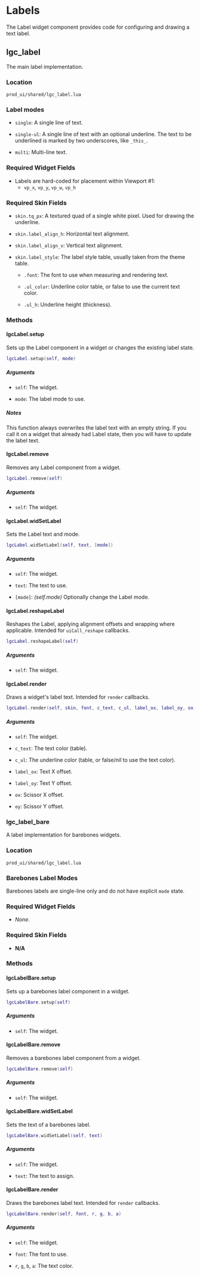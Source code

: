 # Labels

The Label widget component provides code for configuring and drawing a text label.


## lgc\_label

The main label implementation.


### Location

`prod_ui/shared/lgc_label.lua`


### Label modes

* `single`: A single line of text.

* `single-ul`: A single line of text with an optional underline. The text to be underlined is marked by two underscores, like `_this_`.

* `multi`: Multi-line text.


### Required Widget Fields

* Labels are hard-coded for placement within Viewport #1:
  * `vp_x`, `vp_y`, `vp_w`, `vp_h`


### Required Skin Fields

* `skin.tq_px`: A textured quad of a single white pixel. Used for drawing the underline.

* `skin.label_align_h`: Horizontal text alignment.

* `skin.label_align_v`: Vertical text alignment.

* `skin.label_style`: The label style table, usually taken from the theme table.

  * `.font`: The font to use when measuring and rendering text.

  * `.ul_color`: Underline color table, or false to use the current text color.

  * `.ul_h`: Underline height (thickness).


### Methods


#### lgcLabel.setup

Sets up the Label component in a widget or changes the existing label state.

```lua
lgcLabel.setup(self, mode)
```

##### Arguments

* `self`: The widget.

* `mode`: The label mode to use.


##### Notes

This function always overwrites the label text with an empty string. If you call it on a widget that already had Label state, then you will have to update the label text.


#### lgcLabel.remove

Removes any Label component from a widget.

```lua
lgcLabel.remove(self)
```

##### Arguments

* `self`: The widget.


#### lgcLabel.widSetLabel

Sets the Label text and mode.

```lua
lgcLabel.widSetLabel(self, text, [mode])
```


##### Arguments

* `self`: The widget.

* `text`: The text to use.

* `[mode]`: *(self.mode)* Optionally change the Label mode.


#### lgcLabel.reshapeLabel

Reshapes the Label, applying alignment offsets and wrapping where applicable. Intended for `uiCall_reshape` callbacks.

```lua
lgcLabel.reshapeLabel(self)
```

##### Arguments

* `self`: The widget.


#### lgcLabel.render

Draws a widget's label text. Intended for `render` callbacks.

```lua
lgcLabel.render(self, skin, font, c_text, c_ul, label_ox, label_oy, ox, oy)
```

##### Arguments

* `self`: The widget.

* `c_text`: The text color (table).

* `c_ul`: The underline color (table, or false/nil to use the text color).

* `label_ox`: Text X offset.

* `label_oy`: Text Y offset.

* `ox`: Scissor X offset.

* `oy`: Scissor Y offset.


### lgc\_label\_bare

A label implementation for barebones widgets.


### Location

`prod_ui/shared/lgc_label.lua`


### Barebones Label Modes

Barebones labels are single-line only and do not have explicit `mode` state.


### Required Widget Fields

* *None.*


### Required Skin Fields

* **N/A**


### Methods


#### lgcLabelBare.setup

Sets up a barebones label component in a widget.

```lua
lgcLabelBare.setup(self)
```


##### Arguments

* `self`: The widget.


#### lgcLabelBare.remove

Removes a barebones label component from a widget.

```lua
lgcLabelBare.remove(self)
```


##### Arguments

* `self`: The widget.


#### lgcLabelBare.widSetLabel

Sets the text of a barebones label.

```lua
lgcLabelBare.widSetLabel(self, text)
```

##### Arguments

* `self`: The widget.

* `text`: The text to assign.


#### lgcLabelBare.render

Draws the barebones label text. Intended for `render` callbacks.

```lua
lgcLabelBare.render(self, font, r, g, b, a)
```

##### Arguments

* `self`: The widget.

* `font`: The font to use.

* `r`, `g`, `b`, `a`: The text color.


